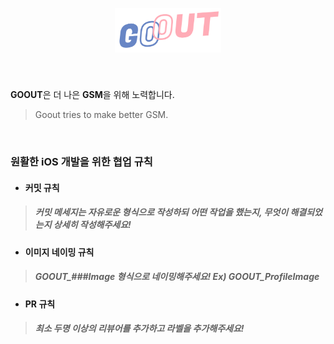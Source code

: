 <br>

## <p align="center"> <img src="READMEImage/AppIcon.png" width="170px"> </p>

<br>

**GOOUT**은 더 나은 **GSM**을 위해 노력합니다.
> Goout tries to make better GSM.

<br>

### 원활한 iOS 개발을 위한 협업 규칙

- #### 커밋 규칙
> ##### 커밋 메세지는 자유로운 형식으로 작성하되 어떤 작업을 했는지, 무엇이 해결되었는지 상세히 작성해주세요!

- #### 이미지 네이밍 규칙
> ##### GOOUT_###Image 형식으로 네이밍해주세요! Ex) GOOUT_ProfileImage

- #### PR 규칙
> ##### 최소 두명 이상의 리뷰어를 추가하고 라벨을 추가해주세요!



